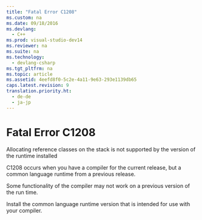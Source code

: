 ```yaml
---
title: "Fatal Error C1208"
ms.custom: na
ms.date: 09/18/2016
ms.devlang: 
  - C++
ms.prod: visual-studio-dev14
ms.reviewer: na
ms.suite: na
ms.technology: 
  - devlang-csharp
ms.tgt_pltfrm: na
ms.topic: article
ms.assetid: 4eefd8f0-5c2e-4a11-9e63-293e1139db65
caps.latest.revision: 9
translation.priority.ht: 
  - de-de
  - ja-jp
---
```

# Fatal Error C1208
Allocating reference classes on the stack is not supported by the version of the runtime installed  
  
 C1208 occurs when you have a compiler for the current release, but a common language runtime from a previous release.  
  
 Some functionality of the compiler may not work on a previous version of the run time.  
  
 Install the common language runtime version that is intended for use with your compiler.